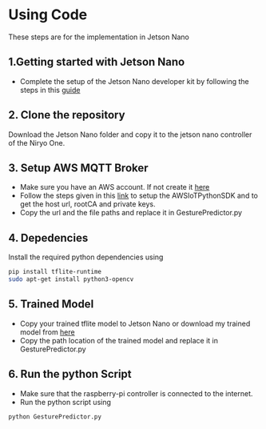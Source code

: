 # Using Code

These steps are for the implementation in Jetson Nano

## 1.Getting started with Jetson Nano
* Complete the setup of the Jetson Nano developer kit by following the steps in this [guide](https://developer.nvidia.com/embedded/learn/get-started-jetson-nano-devkit#intro)

## 2. Clone the repository
Download the Jetson Nano folder and copy it to the jetson nano controller of the Niryo One.

## 3. Setup AWS MQTT Broker
* Make sure you have an AWS account. If not create it [here](https://portal.aws.amazon.com/billing/signup?nc2=h_ct&src=header_signup&redirect_url=https%3A%2F%2Faws.amazon.com%2Fregistration-confirmation#/start/email)
* Follow the steps given in this [link](https://us-west-2.console.aws.amazon.com/iot/home?region=us-west-2#/connectdevice) to setup the 
 AWSIoTPythonSDK and to get the host url, rootCA and private keys.
* Copy the url and the file paths and replace it in GesturePredictor.py

## 4. Depedencies
Install the required python dependencies using
```sh
pip install tflite-runtime
sudo apt-get install python3-opencv 
```
## 5. Trained Model
* Copy your trained tflite model to Jetson Nano or download my trained model from [here](https://drive.google.com/file/d/1zniRK4ny0hmmfFe31xw299gPFT9sKxCS/view?usp=sharing)
* Copy the path location of the trained model and replace it in GesturePredictor.py

## 6. Run the python Script
* Make sure that the raspberry-pi controller is connected to the internet.
* Run the python script using
```sh
python GesturePredictor.py
```

